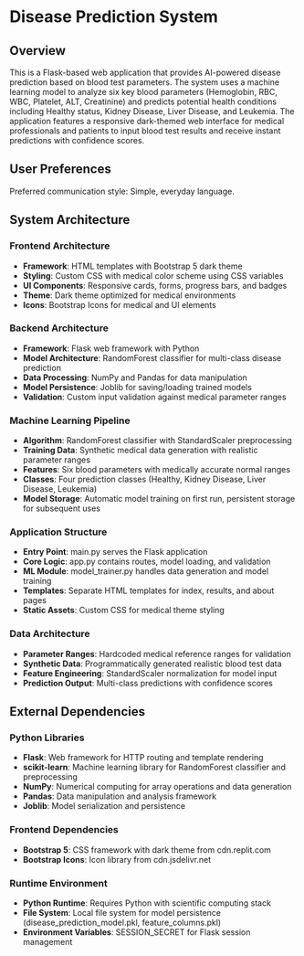# Disease Prediction System

## Overview

This is a Flask-based web application that provides AI-powered disease prediction based on blood test parameters. The system uses a machine learning model to analyze six key blood parameters (Hemoglobin, RBC, WBC, Platelet, ALT, Creatinine) and predicts potential health conditions including Healthy status, Kidney Disease, Liver Disease, and Leukemia. The application features a responsive dark-themed web interface for medical professionals and patients to input blood test results and receive instant predictions with confidence scores.

## User Preferences

Preferred communication style: Simple, everyday language.

## System Architecture

### Frontend Architecture
- **Framework**: HTML templates with Bootstrap 5 dark theme
- **Styling**: Custom CSS with medical color scheme using CSS variables
- **UI Components**: Responsive cards, forms, progress bars, and badges
- **Theme**: Dark theme optimized for medical environments
- **Icons**: Bootstrap Icons for medical and UI elements

### Backend Architecture
- **Framework**: Flask web framework with Python
- **Model Architecture**: RandomForest classifier for multi-class disease prediction
- **Data Processing**: NumPy and Pandas for data manipulation
- **Model Persistence**: Joblib for saving/loading trained models
- **Validation**: Custom input validation against medical parameter ranges

### Machine Learning Pipeline
- **Algorithm**: RandomForest classifier with StandardScaler preprocessing
- **Training Data**: Synthetic medical data generation with realistic parameter ranges
- **Features**: Six blood parameters with medically accurate normal ranges
- **Classes**: Four prediction classes (Healthy, Kidney Disease, Liver Disease, Leukemia)
- **Model Storage**: Automatic model training on first run, persistent storage for subsequent uses

### Application Structure
- **Entry Point**: main.py serves the Flask application
- **Core Logic**: app.py contains routes, model loading, and validation
- **ML Module**: model_trainer.py handles data generation and model training
- **Templates**: Separate HTML templates for index, results, and about pages
- **Static Assets**: Custom CSS for medical theme styling

### Data Architecture
- **Parameter Ranges**: Hardcoded medical reference ranges for validation
- **Synthetic Data**: Programmatically generated realistic blood test data
- **Feature Engineering**: StandardScaler normalization for model input
- **Prediction Output**: Multi-class predictions with confidence scores

## External Dependencies

### Python Libraries
- **Flask**: Web framework for HTTP routing and template rendering
- **scikit-learn**: Machine learning library for RandomForest classifier and preprocessing
- **NumPy**: Numerical computing for array operations and data generation
- **Pandas**: Data manipulation and analysis framework
- **Joblib**: Model serialization and persistence

### Frontend Dependencies
- **Bootstrap 5**: CSS framework with dark theme from cdn.replit.com
- **Bootstrap Icons**: Icon library from cdn.jsdelivr.net

### Runtime Environment
- **Python Runtime**: Requires Python with scientific computing stack
- **File System**: Local file system for model persistence (disease_prediction_model.pkl, feature_columns.pkl)
- **Environment Variables**: SESSION_SECRET for Flask session management
